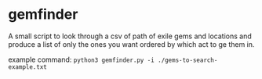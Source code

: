 # gemfinder
A small script to look through a csv of path of exile gems and locations and produce a list of only the ones you want ordered by which act to ge them in.

example command: `python3 gemfinder.py -i ./gems-to-search-example.txt`